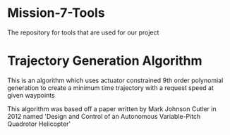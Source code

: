 # Mission-7-Tools
The repository for tools that are used for our project

# Trajectory Generation Algorithm 
This is an algorithm which uses actuator constrained 9th order polynomial generation to create a minimum time trajectory with a request speed at given waypoints

This algorithm was based off a paper written by Mark Johnson Cutler in 2012 named 'Design and Control of an Autonomous Variable-Pitch Quadrotor Helicopter'
